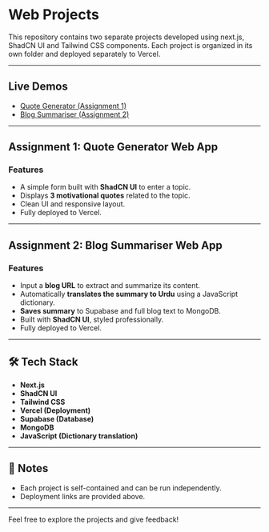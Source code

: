 # Web Projects 

This repository contains two separate projects developed using next.js, ShadCN UI and Tailwind CSS components. Each project is organized in its own folder and deployed separately to Vercel.

---
## Live Demos

- [Quote Generator (Assignment 1)](https://nexium-laiba-aslam-assign1.vercel.app/)
- [Blog Summariser (Assignment 2)](https://nexium-laiba-aslam-internship.vercel.app/)

---

## Assignment 1: Quote Generator Web App

### Features
- A simple form built with **ShadCN UI** to enter a topic.
- Displays **3 motivational quotes** related to the topic.
- Clean UI and responsive layout.
- Fully deployed to Vercel.

---

## Assignment 2: Blog Summariser Web App

### Features
- Input a **blog URL** to extract and summarize its content.
- Automatically **translates the summary to Urdu** using a JavaScript dictionary.
- **Saves summary** to Supabase and full blog text to MongoDB.
- Built with **ShadCN UI**, styled professionally.
- Fully deployed to Vercel.

---

## 🛠️ Tech Stack

- **Next.js**
- **ShadCN UI**
- **Tailwind CSS**
- **Vercel (Deployment)**
- **Supabase (Database)**
- **MongoDB**
- **JavaScript (Dictionary translation)**

---

## 📄 Notes

- Each project is self-contained and can be run independently.
- Deployment links are provided above.

---

Feel free to explore the projects and give feedback!
